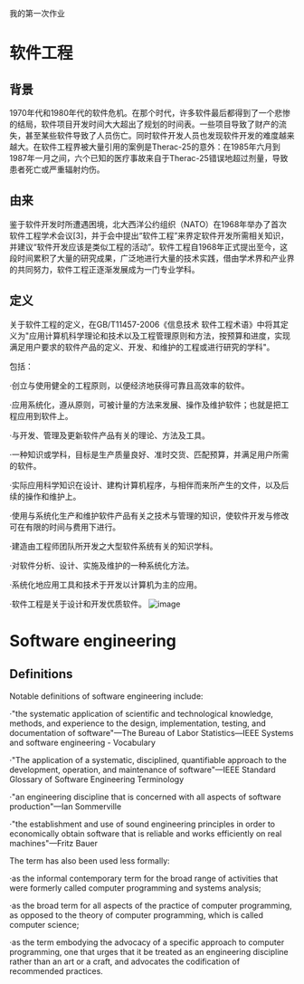 我的第一次作业
# 软件工程
## 背景
1970年代和1980年代的软件危机。在那个时代，许多软件最后都得到了一个悲惨的结局，软件项目开发时间大大超出了规划的时间表。一些项目导致了财产的流失，甚至某些软件导致了人员伤亡。同时软件开发人员也发现软件开发的难度越来越大。在软件工程界被大量引用的案例是Therac-25的意外：在1985年六月到1987年一月之间，六个已知的医疗事故来自于Therac-25错误地超过剂量，导致患者死亡或严重辐射灼伤。
## 由来
鉴于软件开发时所遭遇困境，北大西洋公约组织（NATO）在1968年举办了首次软件工程学术会议[3]，并于会中提出“软件工程”来界定软件开发所需相关知识，并建议“软件开发应该是类似工程的活动”。软件工程自1968年正式提出至今，这段时间累积了大量的研究成果，广泛地进行大量的技术实践，借由学术界和产业界的共同努力，软件工程正逐渐发展成为一门专业学科。
## 定义
关于软件工程的定义，在GB/T11457-2006《信息技术 软件工程术语》中将其定义为"应用计算机科学理论和技术以及工程管理原则和方法，按预算和进度，实现满足用户要求的软件产品的定义、开发、和维护的工程或进行研究的学科"。

包括：

·创立与使用健全的工程原则，以便经济地获得可靠且高效率的软件。

·应用系统化，遵从原则，可被计量的方法来发展、操作及维护软件；也就是把工程应用到软件上。

·与开发、管理及更新软件产品有关的理论、方法及工具。

·一种知识或学科，目标是生产质量良好、准时交货、匹配预算，并满足用户所需的软件。

·实际应用科学知识在设计、建构计算机程序，与相伴而来所产生的文件，以及后续的操作和维护上。

·使用与系统化生产和维护软件产品有关之技术与管理的知识，使软件开发与修改可在有限的时间与费用下进行。

·建造由工程师团队所开发之大型软件系统有关的知识学科。

·对软件分析、设计、实施及维护的一种系统化方法。

·系统化地应用工具和技术于开发以计算机为主的应用。

·软件工程是关于设计和开发优质软件。
![image](https://upload.wikimedia.org/wikipedia/commons/thumb/c/c2/Process_and_data_modeling.jpg/350px-Process_and_data_modeling.jpg)
# Software engineering
## Definitions
Notable definitions of software engineering include:

·"the systematic application of scientific and technological knowledge, methods, and experience to the design, implementation, testing, and documentation of software"—The Bureau of Labor Statistics—IEEE Systems and software engineering - Vocabulary

·"The application of a systematic, disciplined, quantifiable approach to the development, operation, and maintenance of software"—IEEE Standard Glossary of Software Engineering Terminology

·"an engineering discipline that is concerned with all aspects of software production"—Ian Sommerville

·"the establishment and use of sound engineering principles in order to economically obtain software that is reliable and works efficiently on real machines"—Fritz Bauer

The term has also been used less formally:

·as the informal contemporary term for the broad range of activities that were formerly called computer programming and systems analysis;

·as the broad term for all aspects of the practice of computer programming, as opposed to the theory of computer programming, which is called computer science;

·as the term embodying the advocacy of a specific approach to computer programming, one that urges that it be treated as an engineering discipline rather than an art or a craft, and advocates the codification of recommended practices.
